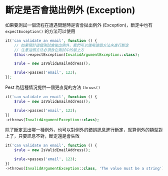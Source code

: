 # 斷定是否會拋出例外 (Exception)

如果要測試一個流程在遭遇問題時是否會拋出例外 (Exception)，斷定中也有 `expectException()` 的方法可以使用

```php
it('can validate an email', function () {
    // 如果預計這個測試會拋出例外，我們可以使用這個方法來進行斷定
    // 注意這個方法必須放在測試中的最上方
    $this->expectException(InvalidArgumentException::class);

    $rule = new IsValidEmailAddress();

    $rule->passes('email', 123);
});
```

Pest 為這種情況提供一個更直覺的方法 `throws()`

```php
it('can validate an email', function () {
    $rule = new IsValidEmailAddress();

    $rule->passes('email', 123);
})
->throws(InvalidArgumentException::class);
```

除了斷定丟出哪一種例外，也可以對例外的錯誤訊息進行斷定，就算例外的類型對上了，只要訊息不對，斷定還是會失敗

```php
it('can validate an email', function () {
    $rule = new IsValidEmailAddress();

    $rule->passes('email', 123);
})
->throws(InvalidArgumentException::class, 'The value must be a string');
```
